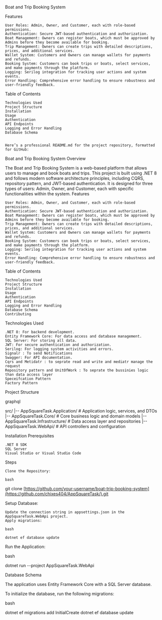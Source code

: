 Boat and Trip Booking System



Features

    User Roles: Admin, Owner, and Customer, each with role-based permissions.
    Authentication: Secure JWT-based authentication and authorization.
    Boat Management: Owners can register boats, which must be approved by Admins before they become available for booking.
    Trip Management: Owners can create trips with detailed descriptions, prices, and additional services.
    Wallet System: Customers and Owners can manage wallets for payments and refunds.
    Booking System: Customers can book trips or boats, select services, and make payments through the platform.
    Logging: Serilog integration for tracking user actions and system events.
    Error Handling: Comprehensive error handling to ensure robustness and user-friendly feedback.

Table of Contents

    Technologies Used
    Project Structure
    Installation
    Usage
    Authentication
    API Endpoints
    Logging and Error Handling
    Database Schema


    Here’s a professional README.md for the project repository, formatted for GitHub:
Boat and Trip Booking System
Overview

The Boat and Trip Booking System is a web-based platform that allows users to manage and book boats and trips. This project is built using .NET 8 and follows modern software architecture principles, including CQRS, repository pattern, and JWT-based authentication. It is designed for three types of users: Admin, Owner, and Customer, each with specific functionalities within the system.
Features

    User Roles: Admin, Owner, and Customer, each with role-based permissions.
    Authentication: Secure JWT-based authentication and authorization.
    Boat Management: Owners can register boats, which must be approved by Admins before they become available for booking.
    Trip Management: Owners can create trips with detailed descriptions, prices, and additional services.
    Wallet System: Customers and Owners can manage wallets for payments and refunds.
    Booking System: Customers can book trips or boats, select services, and make payments through the platform.
    Logging: Serilog integration for tracking user actions and system events.
    Error Handling: Comprehensive error handling to ensure robustness and user-friendly feedback.

Table of Contents

    Technologies Used
    Project Structure
    Installation
    Usage
    Authentication
    API Endpoints
    Logging and Error Handling
    Database Schema
    Contributing

Technologies Used

    .NET 8: For backend development.
    Entity Framework Core: For data access and database management.
    SQL Server: For storing all data.
    JWT: For secure authentication and authorization.
    Serilog: For logging system activities and errors.
    Signalr : To send Notifications
    Swagger: For API documentation.
    Cqrs and Metidatr : to seprate read and write and mediatr manage the request 
    Repository pattern and UnitOfWork : To seprate the bussinies logic than data access layer 
    Speceifcation Pattern
    Factory Pattern 



Project Structure

graphql

src/
|-- AppSquareTask.Application/       # Application logic, services, and DTOs
|-- AppSquareTask.Core/              # Core business logic and domain models
|-- AppSquareTask.Infrastructure/    # Data access layer and repositories
|-- AppSquareTask.WebApi/            # API controllers and configuration



Installation
Prerequisites

    .NET 8 SDK
    SQL Server
    Visual Studio or Visual Studio Code

Steps

    Clone the Repository:

    bash

git clone [https://github.com/your-username/boat-trip-booking-system](https://github.com/chixes404/AppSquareTask/).git


Setup Database:

    Update the connection string in appsettings.json in the AppSquareTask.WebApi project.
    Apply migrations:

    bash

    dotnet ef database update

Run the Application:

bash

dotnet run --project AppSquareTask.WebApi




Database Schema

The application uses Entity Framework Core with a SQL Server database.

To initialize the database, run the following migrations:

bash

dotnet ef migrations add InitialCreate
dotnet ef database update
